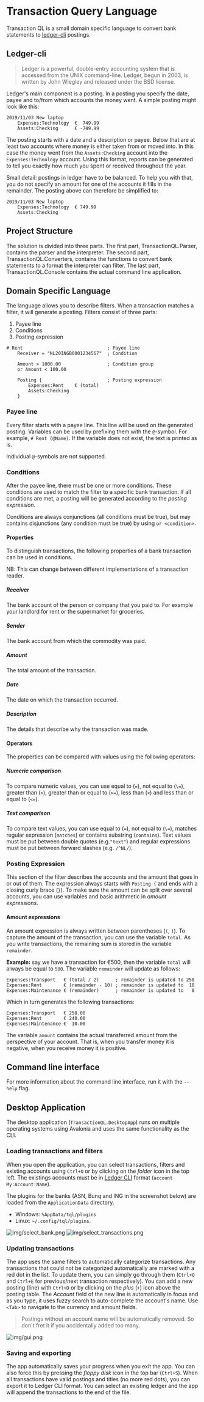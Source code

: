 # Transaction Query Language

Transaction QL is a small domain specific language to convert bank statements
to [ledger-cli](https://www.ledger-cli.org/) postings.

## Ledger-cli

> Ledger is a powerful, double-entry accounting system that is accessed from the UNIX command-line. Ledger, begun in
> 2003, is written by John Wiegley and released under the BSD license.

Ledger's main component is a posting. In a posting you specify the date, payee
and to/from which accounts the money went. A simple posting might look like
this:

    2019/11/03 New laptop
        Expenses:Technology  €  749.99
        Assets:Checking      € -749.99

The posting starts with a date and a description or payee. Below that are at
least two accounts where money is either taken from or moved into. In this case
the money went from the `Assets:Checking` account into the `Expenses:Technology`
account. Using this format, reports can be generated to tell you exactly how
much you spent or received throughout the year.

Small detail: postings in ledger have to be balanced. To help you with that,
you do not specify an amount for one of the accounts it fills in the
remainder. The posting above can therefore be simplified to:

    2019/11/03 New laptop
        Expenses:Technology  € 749.99
        Assets:Checking

## Project Structure

The solution is divided into three parts.
The first part, TransactionQL.Parser, contains the parser and the
interpreter.
The second part, TransactionQL.Converters, contains the functions to convert
bank statements to a format the interpreter can filter.
The last part, TransactionQL.Console contains the actual command line
application.

## Domain Specific Language

The language allows you to describe filters. When a transaction matches a
filter, it will generate a posting. Filters consist of three parts:

1. Payee line
2. Conditions
3. Posting expression

```
# Rent                               ; Payee line
    Receiver = "NL20INGB0001234567"  ; Condition
    
    Amount > 1000.00                 ; Condition group
    or Amount < 100.00

    Posting {                        ; Posting expression
        Expenses:Rent    € (total)
        Assets:Checking
    }
```

### Payee line

Every filter starts with a payee line. This line will be used on the generated
posting. Variables can be used by prefixing them with the `@`-symbol.
For example, `# Rent (@Name)`. If the variable does not exist, the text is
printed as is.

Individual `@`-symbols are not supported.

### Conditions

After the payee line, there must be one or more conditions. These conditions are
used to match the filter to a specific bank transaction. If all conditions are
met, a posting will be generated according to the _posting expression_.

Conditions are always conjunctions (all conditions must be true), but may
contains disjunctions (any condition must be true) by using `or <condition>`.

#### Properties

To distinguish transactions, the following properties of a bank transaction can
be used in conditions.

NB: This can change between different implementations of a transaction reader.

##### Receiver

The bank account of the person or company that you paid to. For example your
landlord for rent or the supermarket for groceries.

##### Sender

The bank account from which the commodity was paid.

##### Amount

The total amount of the transaction.

##### Date

The date on which the transaction occurred.

##### Description

The details that describe why the transaction was made.

#### Operators

The properties can be compared with values using the following operators:

##### Numeric comparison

To compare numeric values, you can use equal to (`=`), not equal to (`\=`),
greater than (`>`), greater than or equal to (`>=`), less than (`<`)
and less than or equal to (`<=`).

##### Text comparison

To compare text values, you can use equal to (`=`), not equal to (`\=`),
matches regular expression (`matches`) or contains substring (`contains`).
Text values must be put between double quotes (e.g.`"text"`) and regular
expressions must be put between forward slashes (e.g. `/^NL/`).

### Posting Expression

This section of the filter describes the accounts and the amount that goes in
or out of them. The expression always starts with `Posting {` and ends with a
closing curly brace (`}`). To make sure the amount can be split over several
accounts, you can use variables and basic arithmetic in _amount expressions_.

#### Amount expressions

An amount expression is always written between parentheses (`(`, `)`). To
capture the amount of the transaction, you can use the variable `total`. As you
write transactions, the remaining sum is stored in the variable `remainder`.

**Example:** say we have a transaction for €500, then the variable `total` will
always be equal to `500`. The variable `remainder` will update as follows:

```
Expenses:Transport   € (total / 2)      ; remainder is updated to 250
Expenses:Rent        € (remainder - 10) ; remainder is updated to  10
Expenses:Maintenance € (remainder)      ; remainder is updated to   0
```

Which in turn generates the following transactions:

```
Expenses:Transport   € 250.00
Expenses:Rent        € 240.00
Expenses:Maintenance €  10.00
```

The variable `amount` contains the actual transferred amount from the perspective of your account.
That is, when you transfer money it is negative, when you receive money it is positive.

## Command line interface

For more information about the command line interface, run it with the `--help` flag.

## Desktop Application
The desktop application (`TransactionQL.DesktopApp`) runs on multiple operating systems using Avalonia and uses the same functionality as the CLI.

### Loading transactions and filters
When you open the application, you can select transactions, filters and existing accounts using `Ctrl+O` or by clicking on the _folder_ icon in the top left.
The existings accounts must be in [Ledger CLI](https://ledger-cli.org/doc/ledger3.html#Keeping-it-Consistent-1) format (`account My:Account:Name`).

The plugins for the banks (ASN, Bunq and ING in the screenshot below) are loaded from the `ApplicationData` directory.
- Windows: `%AppData/tql/plugins`
- Linux: `~/.config/tql/plugins`.

![img/select_bank.png](img/select_bank.png)
![img/select_transactions.png](img/select_transactions.png)

### Updating transactions 
The app uses the same filters to automatically categorize transactions. Any transactions that could not be categorized automatically are marked with a red dot in the list.
To update them, you can simply go through them (`Ctrl+Q` and `Ctrl+E` for previous/next transaction respectively). You can add a new posting (line) with `Ctrl+D` or by clicking on the _plus_ (`+`) icon above the posting table.
The _Account_ field of the new line is automatically in focus and as you type, it uses fuzzy search to auto-complete the account's name.
Use `<Tab>` to navigate to the currency and amount fields.

> Postings without an account name will be automatically removed. So don't fret it if you accidentally added too many.

![img/gui.png](img/gui.png)

### Saving and exporting
The app automatically saves your progress when you exit the app. You can also force this by pressing the _floppy disk_ icon in the top bar (`Ctrl+S`).
When all transactions have valid postings and titles (no more red dots), you can export it to Ledger CLI format. You can select an existing ledger and the app will append the transactions to the end of the file.
